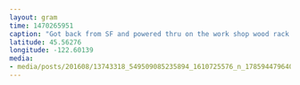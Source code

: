 ```yaml
---
layout: gram
time: 1470265951
caption: "Got back from SF and powered thru on the work shop wood rack. One step at a time! :)"
latitude: 45.56276
longitude: -122.60139
media:
- media/posts/201608/13743318_549509085235894_1610725576_n_17859447964029356.jpg
---
```

